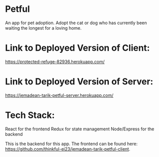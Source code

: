 # Petful

An app for pet adoption.  Adopt the cat or dog who has currently been waiting the longest for a loving home.  

# Link to Deployed Version of Client:
https://protected-refuge-82936.herokuapp.com/

# Link to Deployed Version of Server:
https://jemadean-tarik-petful-server.herokuapp.com/

# Tech Stack:
React for the frontend
Redux for state management
Node/Express for the backend

This is the backend for this app.  The frontend can be found here: https://github.com/thinkful-ei23/jemadean-tarik-petful-client.

